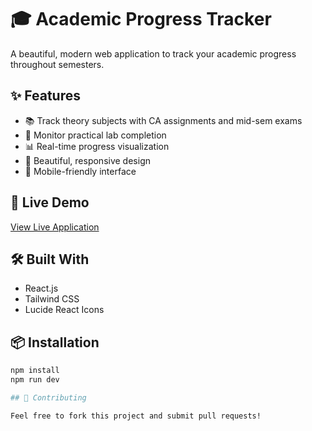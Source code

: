 # 🎓 Academic Progress Tracker

A beautiful, modern web application to track your academic progress throughout semesters.

## ✨ Features

- 📚 Track theory subjects with CA assignments and mid-sem exams
- 🧪 Monitor practical lab completion
- 📊 Real-time progress visualization
- 🎨 Beautiful, responsive design
- 📱 Mobile-friendly interface

## 🚀 Live Demo

[View Live Application](YOUR_DEPLOYED_URL_HERE)

## 🛠️ Built With

- React.js
- Tailwind CSS
- Lucide React Icons

## 📦 Installation

```bash
npm install
npm run dev

## 🤝 Contributing

Feel free to fork this project and submit pull requests!